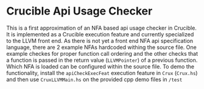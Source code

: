 # Crucible Api Usage Checker
This is a first approximation of an NFA based api usage checker in Crucible. It is implemented as a Crucible execution feature and currently specialized to the LLVM front end. As there is not yet a front end NFA api specification language, there are 2 example NFAs hardcoded withing the source file. One example checkes for proper function call ordering and the other checks that a function is passed in the return value (`LLVMPointer`) of a previous function. Which NFA is loaded can be configured within the source file. To demo the functionality, install the `apiCheckExecFeat` execution feature in `Crux` (`Crux.hs`) and then use `CruxLLVMMain.hs` on the provided cpp demo files in `/test` 
